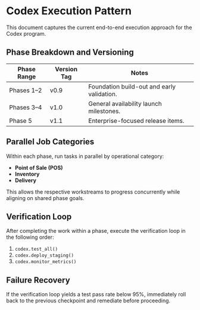 # Codex Execution Pattern

This document captures the current end-to-end execution approach for the Codex program.

## Phase Breakdown and Versioning

| Phase Range | Version Tag | Notes |
|-------------|-------------|-------|
| Phases 1–2  | v0.9        | Foundation build-out and early validation.
| Phases 3–4  | v1.0        | General availability launch milestones.
| Phase 5     | v1.1        | Enterprise-focused release items.

## Parallel Job Categories

Within each phase, run tasks in parallel by operational category:

- **Point of Sale (POS)**
- **Inventory**
- **Delivery**

This allows the respective workstreams to progress concurrently while aligning on shared phase goals.

## Verification Loop

After completing the work within a phase, execute the verification loop in the following order:

1. `codex.test_all()`
2. `codex.deploy_staging()`
3. `codex.monitor_metrics()`

## Failure Recovery

If the verification loop yields a test pass rate below 95%, immediately roll back to the previous checkpoint and remediate before proceeding.

